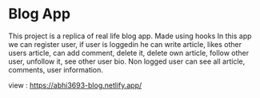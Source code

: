 # Blog App

This project is a replica of real life blog app. Made using hooks In this app we can register user, if user is loggedin he can write article, likes other users article, can add comment, delete it, delete own article, follow other user, unfollow it, see other user bio. Non logged user can see all article, comments, user information.

view : https://abhi3693-blog.netlify.app/
